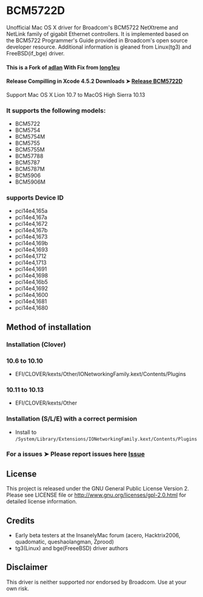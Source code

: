 BCM5722D
========
Unofficial Mac OS X driver for Broadcom's BCM5722 NetXtreme and NetLink
family of gigabit Ethernet controllers. It is implemented based on the
BCM5722 Programmer's Guide provided in Broadcom's open source developer
resource. Additional information is gleaned from Linux(tg3) and
FreeBSD(if\_bge) driver.

#### This is a Fork of [adlan](https://github.com/adlan/BCM5722D) With Fix from [long1eu](https://github.com/long1eu)

#### Release Compilling in Xcode 4.5.2 Downloads ➤ [Release BCM5722D ](https://github.com/chris1111/BCM5722D/releases/tag/V-2.3.7 )
Support Mac OS X Lion 10.7 to MacOS High Sierra 10.13


### It supports the following models:

* BCM5722
* BCM5754
* BCM5754M
* BCM5755
* BCM5755M
* BCM57788
* BCM5787
* BCM5787M
* BCM5906
* BCM5906M

### supports Device ID 

- pci14e4,165a
- pci14e4,167a
- pci14e4,1672
- pci14e4,167b
- pci14e4,1673
- pci14e4,169b
- pci14e4,1693
- pci14e4,1712
- pci14e4,1713
- pci14e4,1691
- pci14e4,1698
- pci14e4,16b5
- pci14e4,1692
- pci14e4,1600
- pci14e4,1681
- pci14e4,1680


## Method of installation

### Installation (Clover)
### 10.6 to 10.10
- EFI/CLOVER/kexts/Other/IONetworkingFamily.kext/Contents/Plugins

### 10.11 to 10.13
- EFI/CLOVER/kexts/Other

### Installation (S/L/E) with a correct permision
- Install to `/System/Library/Extensions/IONetworkingFamily.kext/Contents/Plugins`
 

### For a issues ➤ Please report issues here [Issue ](https://github.com/chris1111/BCM5722D/issues)



License
-------
This project is released under the GNU General Public License Version 2. Please
see LICENSE file or <http://www.gnu.org/licenses/gpl-2.0.html> for detailed
license information.

Credits
-------
* Early beta testers at the InsanelyMac forum (acero, Hacktrix2006, quadomatic,
  queshaolangman, Zprood)
* tg3(Linux) and bge(FreeeBSD) driver authors

Disclaimer
----------
This driver is neither supported nor endorsed by Broadcom. Use at your own risk.
